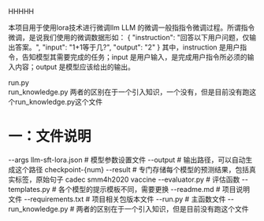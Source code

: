 HHHHH

本项目用于使用lora技术进行微调llm
LLM 的微调一般指指令微调过程。所谓指令微调，是说我们使用的微调数据形如：
{
  "instruction": "回答以下用户问题，仅输出答案。",
  "input": "1+1等于几?",
  "output": "2"
}
其中，instruction 是用户指令，告知模型其需要完成的任务；input 是用户输入，是完成用户指令所必须的输入内容；output 是模型应该给出的输出。

run.py  
run_knowledge.py   两者的区别在于一个引入知识，一个没有，但是目前没有跑这个run_knowledge.py这个文件

# 一：文件说明

--args
  llm-sft-lora.json            # 模型参数设置文件
--output                        # 输出路径，可以自动生成这个路径
  checkpoint-{num}
--result                        # 专门存储每个模型的预测结果，包括真实标签，原始句子
  cadec
  smm4h2020
  vaccine
--evaluator.py                  # 评估函数
--templates.py                  # 各个模型的提示模板不同，需要更换
--readme.md                     # 项目说明文件
--requirements.txt              # 项目相关包版本文件
--run.py                        # 主函数文件
--run_knowledge.py              # 两者的区别在于一个引入知识，但是目前没有跑这个文件